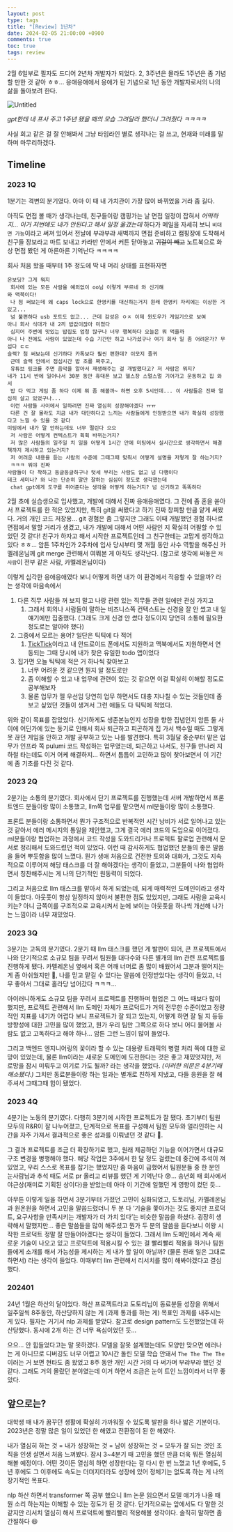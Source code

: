 ```yaml
---
layout: post
type: tags
title: "[Review] 1년차"
date: 2024-02-05 21:00:00 +0900
comments: true
toc: true
tags: review
---
```


2월 6일부로 필자도 드디어 2년차 개발자가 되었다. 2, 3주년은 몰라도 1주년은 좀 기념할 만한 것 같아 ㅎㅎ… 응애응애에서 응애가 된 기념으로 1년 동안 개발자로서의 나의 삶을 돌아보려 한다.

![Untitled](/assets/images/post/2024-02-06-1st-anniversary-review.png)

*gpt한테 내 프사 주고 1주년 됐을 때의 모습 그려달라 했더니 그려줬다 ㅋㅋㅋㅋ*

사실 회고 같은 걸 잘 안해봐서 그냥 타임라인 별로 생각나는 걸 쓰고, 현재와 미래를 말하며 마무리하겠다.

## Timeline

### 2023 1Q

1분기는 격변의 분기였다. 아마 이 때 내 가치관이 가장 많이 바뀌었을 거라 좀 길다.

아직도 면접 볼 때가 생각나는데, 친구들이랑 캠핑가는 날 면접 일정이 잡혀서 *어떡하지… 이거 저번에도 내가 안된다고 해서 일정 옮겼는데* 하다가 메일을 자세히 보니 `비대면 가능`이라고 써져 있어서 전날에 부랴부랴 새벽까지 면접 준비하고 캠핑장에 도착해서 친구들 장보라고 마트 보내고 카라반 안에서 커튼 닫아놓고 ~~귀걸이 빼고~~ 노트북으로 화상 면접 봤던 게 아른아른 기억난다 ㅋㅋㅋㅋ

회사 처음 왔을 때부터 1주 정도에 딱 내 머리 상태를 표현하자면

```text
온보딩? 그게 뭐지 
 회사에 있는 모든 사람을 예외없이 oo님 이렇게 부르네 와 신기해
와 맥북이다! 
 나 첨 써보는데 왜 caps lock으로 한영키를 대신하는거지 원래 한영키 자리에는 이상한 거 있고... 
 넘 불편하다 usb 포트도 없고... 근데 감성은 ㅇㅈ 이제 윈도우가 게임기으로 보여
아니 회사 식대가 내 2끼 밥값이잖아 미쳤다
 심지어 주변에 맛있는 밥집도 엄청 많구나 너무 행복하다 오늘은 뭐 먹을까
아니 나 전에도 사람이 있었는데 수습 기간만 하고 나가셨구나 여기 회사 일 좀 어려운가? 무섭다 ㄷㄷ
슬랙? 첨 써보는데 신기하다 카톡보다 훨씬 편한데? 이모지 졸귀
 근데 슬랙 안에서 점심시간 밥 조를 짜주고, 
 유튜브 링크를 주면 음악을 알아서 재생해주는 걸 개발했다고? 저 사람은 뭐지?
내가 11시 반에 일어나서 30분 동안 휴대폰 보고 헬스장 스멀스멀 기어가고 운동하고 집 와서 
 밥 다 먹고 게임 좀 하다 이제 뭐 좀 해볼까~ 하면 오후 5시인데... 이 사람들은 진짜 열심히 살고 있었구나...
 이런 사람들 사이에서 일하려면 진짜 열심히 성장해야겠다 ㅠㅠ
 다른 건 잘 몰라도 지금 내가 대단하다고 느끼는 사람들에게 인정받으면 내가 확실히 성장했다고 느낄 수 있을 것 같다
미팅에서 내가 말 안하는데도 너무 떨린다 으으
 저 사람은 어떻게 컨텍스트가 휙휙 바뀌는거지?
 저 많은 사람들의 일주일 치 일을 어떻게 1시간 안에 미팅에서 실시간으로 생각하면서 해결책까지 제시하고 있는거지?
 저 어려운 내용을 듣는 사람의 수준에 그때그때 맞춰서 어떻게 설명을 저렇게 잘 하는거지?
 ㅋㅋㅋ 뭐야 진짜
사람들이 다 착하고 둥글둥글하구나 텃세 부리는 사람도 없고 넘 다행이다
테크 세미나? 와 나는 단순히 말만 잘하는 심심이 정도로 생각했는데 
 chat gpt에게 도구를 쥐어준다는 생각을 어떻게 하는거지? 넘 신기하고 똑똑하다
```

2월 초에 실습생으로 입사했고, 개발에 대해서 진짜 응애응애였다. 그 전에 좀 혼을 쏟아서 프로젝트를 한 적은 있었지만, 특히 git을 써봤다고 하기 진짜 창피할 만큼 얕게 써봤다. 거의 개인 코드 저장용… git 경험은 좀 그렇지만 그래도 이때 개발했던 경험 하나로 면접에서 말할 거리가 생겼고, 내가 개발에 대해서 어떤 사람인 지 확실히 어필할 수 있었던 것 같다! 친구가 하자고 해서 시작한 프로젝트인데 그 친구한테는 고맙게 생각하고 있다 ㅎㅎ… 암튼 1주차인가 2주차에 입사 당시부터 몇 개월 동안 사수 역할을 해주신 카멜레온님께 git merge 관련해서 여쭤본 게 아직도 생각난다. (참고로 생각에 써놓은 `저 사람`이 전부 같은 사람, 카멜레온님이다)

이렇게 심각한 응애응애였다 보니 어떻게 하면 내가 이 환경에서 적응할 수 있을까? 라는 생각에 마음속에서

1. 다른 직무 사람들 꺼 보지 말고 나랑 관련 있는 직무들 관련 일에만 관심 가지고
    1. 그래서 회의나 사람들이 말하는 비즈니스쪽 컨텍스트는 신경을 잘 안 썼고 내 일 얘기에만 집중했다. (그래도 크게 신경 안 썼다 정도이지 당연히 소통에 필요한 정도로는 알아야 했다)
2. 그중에서 모르는 용어? 일단은 틱틱에 다 적어
    1. [TickTick](https://ticktick.com/?language=en_US)이라고 내 안드로이드 폰에서도 지원하고 맥북에서도 지원하면서 연동되는 그때 당시에 내가 찾은 유일한 todo 앱이었다
3. 집가면 오늘 틱틱에 적은 거 하나씩 찾아보고
    1. 너무 어려운 것 같으면 뭔지 알 정도로만
    2. 좀 이해할 수 있고 내 업무에 관련이 있는 것 같으면 이걸 확실히 이해할 정도로 공부해보자
    3. 물론 업무가 젤 우선임 당연히 업무 하면서도 대충 지나칠 수 있는 것들인데 좀 보고 싶었던 것들이 생겨서 그런 애들도 다 틱틱에 적었다.

위와 같이 목표를 잡았었다. 신기하게도 생존본능인지 성장을 향한 집념인지 암튼 둘 사이에 어딘가에 있는 동기로 인해서 회사 퇴근하고 피곤하게 집 가서 백수일 때도 그렇게 못 끊던 게임을 안하고 개발 공부하고 있는 나를 발견했다. 특히 3월달 중순부터 맡은 업무가 인프라 쪽 pulumi 코드 작성하는 업무였는데, 퇴근하고 나서도, 친구들 만나러 지하철 타는데도 이거 어케 해결하지… 하면서 틈틈이 고민하고 많이 찾아보면서 이 기간에 좀 기초를 다진 것 같다.

### 2023 2Q

2분기는 소통의 분기였다. 회사에서 단기 프로젝트를 진행했는데 서버 개발하면서 프론트엔드 분들이랑 많이 소통했고, llm쪽 업무를 맡으면서 ml분들이랑 많이 소통했다.

프론트 분들이랑 소통하면서 뭔가 구조적으로 반복적인 시간 낭비가 서로 일어나고 있는 것 같아서 에러 메시지의 통일을 제안했고, 그게 결국 에러 코드의 도입으로 이어졌다. ml분들이랑 협업하는 과정에서 코드 작성을 도와드리거나 프로젝트 팔로업 관련해서 문서로 정리해서 도와드렸던 적이 있었다. 이런 때 감사하게도 협업했던 분들의 좋은 말씀을 들어 뿌듯함을 많이 느꼈다. 뭔가 생애 처음으로 건전한 토의와 대화가, 그것도 지속적으로 이루어져 해당 태스크를 더 잘 해야겠다는 생각이 들었고, 그분들이 나와 협업하면서 칭찬해주시는 게 나의 단기적인 원동력이 되었다.

그리고 처음으로 llm 태스크를 맡아서 하게 되었는데, 되게 매력적인 도메인이라고 생각이 들었다. 아웃풋이 항상 일정하지 않아서 불편한 점도 있었지만, 그래도 사람을 교육시키는? 아니 금쪽이를 구조적으로 교육시켜서 눈에 보이는 아웃풋을 하나씩 개선해 나가는 느낌이라 너무 재밌었다.

### 2023 3Q

3분기는 고독의 분기였다. 2분기 때 llm 태스크를 했던 게 발판이 되어, 큰 프로젝트에서 나와 단기적으로 소규모 팀을 꾸려서 팀원들 대다수와 다른 별개의 llm 관련 프로젝트를 진행하게 됐다. 카멜레온님 옆에서 혹은 어깨 너머로 좀 많이 배웠어서 그분과 떨어지는 게 좀 아쉬웠지만 🤔, 나를 믿고 맡길 수 있다는 말씀에 인정받았다는 생각이 들었고, 너무 좋아서 그대로 홀라당 넘어갔다 ㅋㅋㅋ…

아이러니하게도 소규모 팀을 꾸려서 프로젝트를 진행하며 협업은 그 어느 때보다 많이 했지만, 프로젝트 관련해서 llm 도메인 자체가 프로덕트가 거의 전무한 수준이었고 정량적인 지표를 내기가 어렵다 보니 프로젝트가 잘 되고 있는지, 어떻게 하면 잘 될 지 등등 방향성에 대한 고민을 많이 했었고, 뭔가 우리 팀만 그쪽으로 하다 보니 어디 물어볼 사람도 없고 고독하다고 해야 하나… 암튼 그런 느낌이 많이 들었다.

그리고 백엔드 엔지니어링의 꽃이라 할 수 있는 대용량 트래픽의 병렬 처리 쪽에 대한 로망이 있었는데, 물론 llm이라는 새로운 도메인에 도전한다는 것은 좋고 재밌엇지만, 저 로망을 잠시 미뤄두고 여기로 가도 될까? 라는 생각을 했었다. *(이러한 의문은 4분기때 해소됐다.)* 그치만 동료분들이랑 하는 일과는 별개로 친하게 지냈고, 다들 응원을 잘 해주셔서 그때그때 힘이 됐었다.

### 2023 4Q

4분기는 노동의 분기였다. 다행히 3분기에 시작한 프로젝트가 잘 됐다. 초기부터 팀원 모두의 R&R이 잘 나누어졌고, 단계적으로 목표를 구성해서 팀원 모두와 얼라인하는 시간을 자주 가져서 결과적으로 좋은 성과를 이뤄냈던 것 같다 🥳.

그 결과 프로젝트를 조금 더 확장하기로 했고, 원래 제공하던 기능을 이어가면서 대규모 구조 변경을 병행해야 했다. 해당 작업은 3주에서 한 달 정도 걸렸는데 중간에 추석이 껴 있었고, 우리 스스로 목표를 잡기는 했었지만 좀 마음이 급했어서 팀원분들 중 한 분인 눈사람님과 추석 때도 서로 pr 올리고 리뷰를 했던 게 기억난다 😰… 송년회 때 회사에서 야근상(재미로 기획된 상이다)을 받았는데 아마 이 기간에 일했던 게 영향이 컸던 듯…

아무튼 이렇게 일을 하면서 3분기부터 가졌던 고민이 심화되었고, 도토리님, 카멜레온님과 원온원을 하면서 고민을 말씀드렸더니 두 분 다 ‘기술을 쫓아가는 것도 좋지만 프로덕트, 요구사항을 만족시키는 개발자가 더 가치 있다’는 비슷한 말씀을 하셨다. 굉장히 생략해서 말했지만… 좋은 말씀들을 많이 해주셨고 뭔가 두 분의 말씀을 듣다보니 이왕 시작한 프로덕트 정말 잘 만들어야겠다는 생각이 들었다. 그래서 llm 도메인에서 계속 새로운 기술이 나오고 있고 프로덕트에 적용시킬 수 있는 걸 빨리빨리 적용을 하거나 팀원들에게 소개를 해서 가능성을 제시하는 게 내가 할 일이 아닐까? (물론 원래 일은 그대로 하면서) 라는 생각이 들었다. 이때부터 llm 관련해서 리서치를 많이 해봐야겠다고 결심했다.

### 202401

24년 1월은 하산의 달이었다. 하산 프로젝트라고 도토리님이 동료분들 성장을 위해서 일주일씩 8주동안, 하산당하지 않는 게 (과제 통과를 하는 게) 목표인 과제를 내주시는 게 있다. 필자는 거기서 nlp 과제를 받았다. 참고로 design pattern도 도전했었는데 하산당했다. 동시에 2개 하는 건 너무 욕심이었던 듯…

으으… 안 힘들었다고는 말 못하겠다. 모델을 잘못 설계했는데도 모양만 맞으면 에러나는 게 아니므로 디버깅도 너무 어렵고 10시간 돌린 모델 학습 안돼서 `The The The The` 이러는 거 보면 현타도 좀 왔었고 8주 동안 개인 시간 거의 다 써가며 부랴부랴 했던 것 같다. 그래도 거의 몰랐던 분야였는데 이거 하면서 조금은 눈이 트인 느낌이라서 너무 좋았다.

## 앞으로는?

대학생 때 내가 꿈꾸던 생활에 확실히 가까워질 수 있도록 발판을 하나 밟은 기분이다. 2023년은 정말 많은 일이 있었던 한 해였고 전환점이 된 한 해였다.

내가 열심히 하는 것 = 내가 성장하는 것 = 남이 성장하는 것 = 모두가 잘 되는 것인 조직을 인생 살면서 처음 느껴봤다. 잠시 3~4분기 때 고민을 했던 만큼 더욱 뭐든 열심히 해볼 예정이다. 어떤 것이든 열심히 하면 성장한다는 걸 다시 한 번 느꼈고 1년 후에도, 5년 후에도 그 이후에도 속도는 더뎌지더라도 성장에 있어 정체기는 없도록 하는 게 나의 장기적인 목표다.

nlp 하산 하면서 transformer 쪽 공부 했으니 llm 논문 읽으면서 모델 얘기가 나올 때 뭔 소리 하는지는 이해할 수 있는 정도가 된 것 같다. 단기적으로는 앞에서도 다 말한 것 같지만 리서치 열심히 해서 프로덕트에 빨리빨리 적용해볼 생각이다. 솔직히 말하면 좀 간절하다 😆
